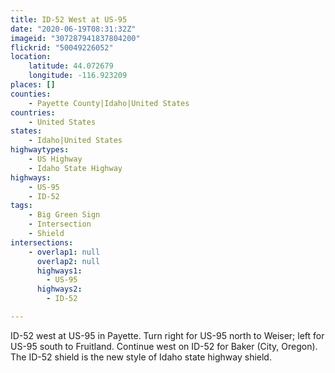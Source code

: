 ```yaml
---
title: ID-52 West at US-95
date: "2020-06-19T08:31:32Z"
imageid: "307287941837804200"
flickrid: "50049226052"
location:
    latitude: 44.072679
    longitude: -116.923209
places: []
counties:
    - Payette County|Idaho|United States
countries:
    - United States
states:
    - Idaho|United States
highwaytypes:
    - US Highway
    - Idaho State Highway
highways:
    - US-95
    - ID-52
tags:
    - Big Green Sign
    - Intersection
    - Shield
intersections:
    - overlap1: null
      overlap2: null
      highways1:
        - US-95
      highways2:
        - ID-52

---
```

ID-52 west at US-95 in Payette.  Turn right for US-95 north to Weiser; left for US-95 south to Fruitland.  Continue west on ID-52 for Baker (City, Oregon).  The ID-52 shield is the new style of Idaho state highway shield.